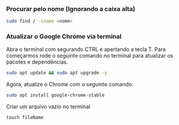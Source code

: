 ### Procurar pelo nome (Ignorando a caixa alta)
```sh
sudo find / -iname <nome>
```
### Atualizar o Google Chrome via terminal
 Abra o terminal com segurando CTRL e apertando a tecla T.
 Para começarmos rode o seguinte comando no terminal para atualizar os pacotes e dependências.
```sh
sudo apt update && sudo apt upgrade -y
```
 Agora, atualize o Chrome com o seguinte comando:
```sh
sudo apt install google-chrome-stable
```
Criar um arquivo vazio no terminal
```
touch fileName
```
